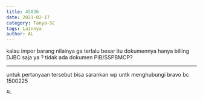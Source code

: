 ```yaml
---
title: 45036
date: 2021-02-17
category: Tanya-SC
tags: Lainnya
author: AL
---
```


kalau impor barang nilainya ga terlalu besar itu dokumennya hanya billing DJBC saja ya ? tidak ada dokumen PIB/SSPBMCP?

---

untuk pertanyaan tersebut bisa sarankan wp untk menghubungi bravo bc 1500225

`AL`
